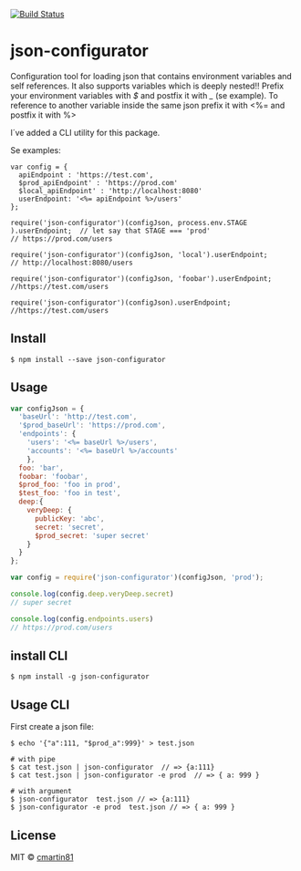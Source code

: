 [![Build Status](https://travis-ci.org/cmartin81/configurator.svg)](https://travis-ci.org/cmartin81/configurator)
# json-configurator

Configuration tool for loading json that contains environment variables and self references. 
It also supports variables which is deeply nested!!
Prefix your environment variables with *$* and postfix it with *_* (se example). To reference to another variable inside the same json prefix it with <%= and postfix it with %>

I´ve added a CLI utility for this package.

Se examples:

```
var config = {
  apiEndpoint : 'https://test.com',
  $prod_apiEndpoint' : 'https://prod.com'
  $local_apiEndpoint' : 'http://localhost:8080'
  userEndpoint: '<%= apiEndpoint %>/users'
};

require('json-configurator')(configJson, process.env.STAGE ).userEndpoint;  // let say that STAGE === 'prod' 
// https://prod.com/users

require('json-configurator')(configJson, 'local').userEndpoint; 
// http://localhost:8080/users

require('json-configurator')(configJson, 'foobar').userEndpoint; 
//https://test.com/users

require('json-configurator')(configJson).userEndpoint; 
//https://test.com/users

```


## Install

```
$ npm install --save json-configurator
```


## Usage

```js
var configJson = {
  'baseUrl': 'http://test.com',
  '$prod_baseUrl': 'https://prod.com',
  'endpoints': {
    'users': '<%= baseUrl %>/users',
	'accounts': '<%= baseUrl %>/accounts'
	},
  foo: 'bar',
  foobar: 'foobar',
  $prod_foo: 'foo in prod',
  $test_foo: 'foo in test',
  deep:{
    veryDeep: {
      publicKey: 'abc',
      secret: 'secret',
      $prod_secret: 'super secret'
    }
  }
};

var config = require('json-configurator')(configJson, 'prod');

console.log(config.deep.veryDeep.secret) 
// super secret

console.log(config.endpoints.users)
// https://prod.com/users

```

## install CLI

```
$ npm install -g json-configurator
```

## Usage CLI


First create a json file:

	$ echo '{"a":111, "$prod_a":999}' > test.json

	# with pipe	
	$ cat test.json | json-configurator  // => {a:111}
	$ cat test.json | json-configurator -e prod  // => { a: 999 }

	# with argument
	$ json-configurator  test.json // => {a:111}
	$ json-configurator -e prod  test.json // => { a: 999 }


## License

MIT © [cmartin81](https://github.com/cmartin81)
